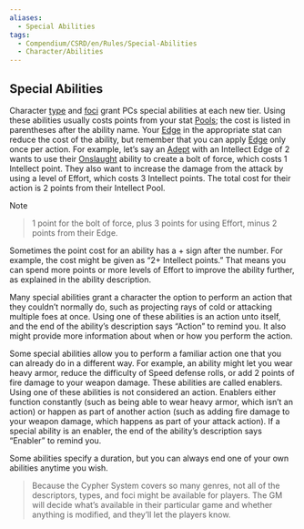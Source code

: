 ```yaml
---
aliases:
  - Special Abilities
tags:
  - Compendium/CSRD/en/Rules/Special-Abilities
  - Character/Abilities
---
```

## Special Abilities  
  
Character [type](Type-x.md) and [foci](Focus.md)  grant PCs special abilities at each new tier. Using these abilities usually costs points from your stat [Pools](Pool.md); the cost is listed in parentheses after the ability name. Your [Edge](Edge.md) in the appropriate stat can reduce the cost of the ability, but remember that you can apply [Edge](Edge.md) only once per action. For example, let’s say an [Adept](Adept.md) with an Intellect Edge of 2 wants to use their [Onslaught](Onslaught.md) ability to create a bolt of force, which costs 1 Intellect point. They also want to increase the damage from the attack by using a level of Effort, which costs 3 Intellect points. The total cost for their action is 2 points from their Intellect Pool.  
>[!note]   
>1 point for the bolt of force, plus 3 points for using Effort, minus 2 points from their Edge.  
  
Sometimes the point cost for an ability has a + sign after the number. For example, the cost might be given as “2+ Intellect points.” That means you can spend more points or more levels of Effort to improve the ability further, as explained in the ability description.  
  
Many special abilities grant a character the option to perform an action that they couldn’t normally do, such as projecting rays of cold or attacking multiple foes at once. Using one of these abilities is an action unto itself, and the end of the ability’s description says “Action” to remind you. It also might provide more information about when or how you perform the action.  
  
Some special abilities allow you to perform a familiar action one that you can already do in a different way. For example, an ability might let you wear heavy armor, reduce the difficulty of Speed defense rolls, or add 2 points of fire damage to your weapon damage. These abilities are called enablers. Using one of these abilities is not considered an action. Enablers either function constantly (such as being able to wear heavy armor, which isn’t an action) or happen as part of another action (such as adding fire damage to your weapon damage, which happens as part of your attack action). If a special ability is an enabler, the end of the ability’s description says “Enabler” to remind you.  
  
Some abilities specify a duration, but you can always end one of your own abilities anytime you wish.  
>Because the Cypher System covers so many genres, not all of the descriptors, types, and foci might be available for players. The GM will decide what’s available in their particular game and whether anything is modified, and they’ll let the players know.  
